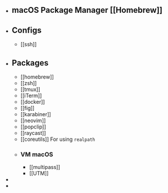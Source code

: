 - ## macOS Package Manager [[Homebrew]]
- ## Configs
	- [[ssh]]
- ## Packages
	- [[homebrew]]
	- [[zsh]]
	- [[tmux]]
	- [[iTerm]]
	- [[docker]]
	- [[fig]]
	- [[karabiner]]
	- [[neovim]]
	- [[popclip]]
	- [[raycast]]
	- [[coreutils]]  For using `realpath`
	- ### VM macOS
		- [[multipass]]
		- [[UTM]]
-
-